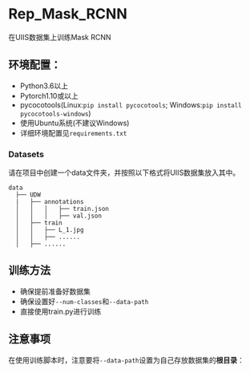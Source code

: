 # Rep_Mask_RCNN
 在UIIS数据集上训练Mask RCNN
## 环境配置：
* Python3.6以上
* Pytorch1.10或以上
* pycocotools(Linux:`pip install pycocotools`; Windows:`pip install pycocotools-windows`)
* 使用Ubuntu系统(不建议Windows)
* 详细环境配置见`requirements.txt`
### Datasets
请在项目中创建一个data文件夹，并按照以下格式将UIIS数据集放入其中。

    data
      ├── UDW
      |   ├── annotations
      │   │   │   ├── train.json
      │   │   │   ├── val.json
      │   ├── train
      │   │   ├── L_1.jpg
      │   │   ├── ......
      │   ├── ......

## 训练方法
* 确保提前准备好数据集
* 确保设置好`--num-classes`和`--data-path`
* 直接使用train.py进行训练
  
## 注意事项
在使用训练脚本时，注意要将`--data-path`设置为自己存放数据集的**根目录**：
